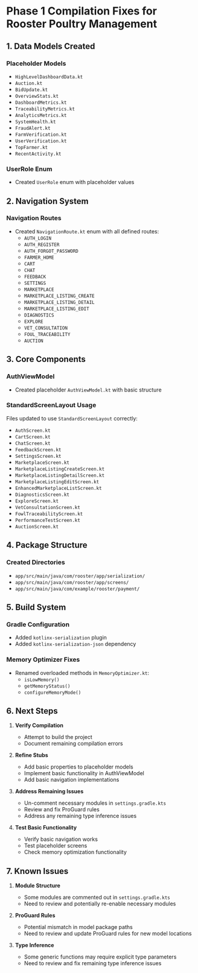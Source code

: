 # Phase 1 Compilation Fixes for Rooster Poultry Management

## 1. Data Models Created

### Placeholder Models
- `HighLevelDashboardData.kt`
- `Auction.kt`
- `BidUpdate.kt`
- `OverviewStats.kt`
- `DashboardMetrics.kt`
- `TraceabilityMetrics.kt`
- `AnalyticsMetrics.kt`
- `SystemHealth.kt`
- `FraudAlert.kt`
- `FarmVerification.kt`
- `UserVerification.kt`
- `TopFarmer.kt`
- `RecentActivity.kt`

### UserRole Enum
- Created `UserRole` enum with placeholder values

## 2. Navigation System

### Navigation Routes
- Created `NavigationRoute.kt` enum with all defined routes:
  - `AUTH_LOGIN`
  - `AUTH_REGISTER`
  - `AUTH_FORGOT_PASSWORD`
  - `FARMER_HOME`
  - `CART`
  - `CHAT`
  - `FEEDBACK`
  - `SETTINGS`
  - `MARKETPLACE`
  - `MARKETPLACE_LISTING_CREATE`
  - `MARKETPLACE_LISTING_DETAIL`
  - `MARKETPLACE_LISTING_EDIT`
  - `DIAGNOSTICS`
  - `EXPLORE`
  - `VET_CONSULTATION`
  - `FOUL_TRACEABILITY`
  - `AUCTION`

## 3. Core Components

### AuthViewModel
- Created placeholder `AuthViewModel.kt` with basic structure

### StandardScreenLayout Usage
Files updated to use `StandardScreenLayout` correctly:
- `AuthScreen.kt`
- `CartScreen.kt`
- `ChatScreen.kt`
- `FeedbackScreen.kt`
- `SettingsScreen.kt`
- `MarketplaceScreen.kt`
- `MarketplaceListingCreateScreen.kt`
- `MarketplaceListingDetailScreen.kt`
- `MarketplaceListingEditScreen.kt`
- `EnhancedMarketplaceListScreen.kt`
- `DiagnosticsScreen.kt`
- `ExploreScreen.kt`
- `VetConsultationScreen.kt`
- `FowlTraceabilityScreen.kt`
- `PerformanceTestScreen.kt`
- `AuctionScreen.kt`

## 4. Package Structure

### Created Directories
- `app/src/main/java/com/rooster/app/serialization/`
- `app/src/main/java/com/rooster/app/screens/`
- `app/src/main/java/com/example/rooster/payment/`

## 5. Build System

### Gradle Configuration
- Added `kotlinx-serialization` plugin
- Added `kotlinx-serialization-json` dependency

### Memory Optimizer Fixes
- Renamed overloaded methods in `MemoryOptimizer.kt`:
  - `isLowMemory()`
  - `getMemoryStatus()`
  - `configureMemoryMode()`

## 6. Next Steps

1. **Verify Compilation**
   - Attempt to build the project
   - Document remaining compilation errors

2. **Refine Stubs**
   - Add basic properties to placeholder models
   - Implement basic functionality in AuthViewModel
   - Add basic navigation implementations

3. **Address Remaining Issues**
   - Un-comment necessary modules in `settings.gradle.kts`
   - Review and fix ProGuard rules
   - Address any remaining type inference issues

4. **Test Basic Functionality**
   - Verify basic navigation works
   - Test placeholder screens
   - Check memory optimization functionality

## 7. Known Issues

1. **Module Structure**
   - Some modules are commented out in `settings.gradle.kts`
   - Need to review and potentially re-enable necessary modules

2. **ProGuard Rules**
   - Potential mismatch in model package paths
   - Need to review and update ProGuard rules for new model locations

3. **Type Inference**
   - Some generic functions may require explicit type parameters
   - Need to review and fix remaining type inference issues
